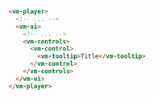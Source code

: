 ```html {7} title="example.html"
<vm-player>
  <!-- ... -->
  <vm-ui>
    <!-- ... -->
    <vm-controls>
      <vm-control>
        <vm-tooltip>Title</vm-tooltip>
      </vm-control>
    </vm-controls>
  </vm-ui>
</vm-player>
```
